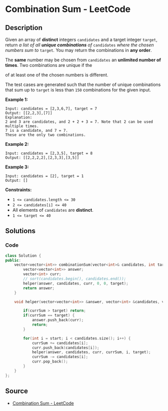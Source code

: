 # Combination Sum - LeetCode

## Description

Given an array of **distinct** integers `candidates` and a target integer `target`, return _a list of all **unique combinations** of_ `candidates` _where the chosen numbers sum to_ `target`_._ You may return the combinations in **any order**.

The **same** number may be chosen from `candidates` an **unlimited number of times**. Two combinations are unique if the

of at least one of the chosen numbers is different.

The test cases are generated such that the number of unique combinations that sum up to `target` is less than `150` combinations for the given input.

**Example 1:**

```
Input: candidates = [2,3,6,7], target = 7
Output: [[2,2,3],[7]]
Explanation:
2 and 3 are candidates, and 2 + 2 + 3 = 7. Note that 2 can be used multiple times.
7 is a candidate, and 7 = 7.
These are the only two combinations.

```

**Example 2:**

```
Input: candidates = [2,3,5], target = 8
Output: [[2,2,2,2],[2,3,3],[3,5]]

```

**Example 3:**

```
Input: candidates = [2], target = 1
Output: []

```

**Constraints:**

-   `1 <= candidates.length <= 30`
-   `2 <= candidates[i] <= 40`
-   All elements of `candidates` are **distinct**.
-   `1 <= target <= 40`

## Solutions 

### Code

```cpp
class Solution {
public:
    vector<vector<int>> combinationSum(vector<int>& candidates, int target) {
        vector<vector<int>> answer;
        vector<int> curr;
        // sort(candidates.begin(), candidates.end());
        helper(answer, candidates, curr, 0, 0, target);
        return answer;
    }

    void helper(vector<vector<int>> &answer, vector<int> &candidates, vector<int> curr, int currSum, int start, int target) {

        if(currSum > target) return;
        if(currSum == target) {
            answer.push_back(curr);
            return;
        }

        for(int i = start; i < candidates.size(); i++) {
            currSum += candidates[i];
            curr.push_back(candidates[i]);
            helper(answer, candidates, curr, currSum, i, target);
            currSum -= candidates[i];
            curr.pop_back();
        }
    }
};
```

## Source
- [Combination Sum - LeetCode](https://leetcode.com/problems/combination-sum/description/)